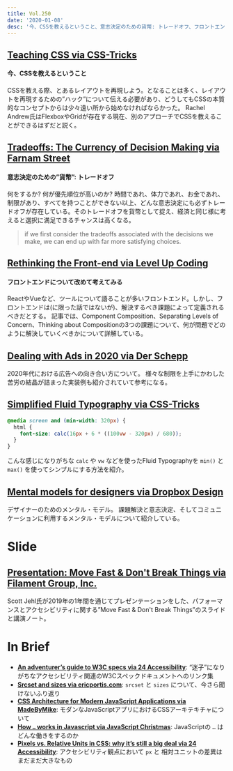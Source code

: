 ```yaml
---
title: Vol.250
date: '2020-01-08'
desc: '今、CSSを教えるということ、意志決定のための貨幣: トレードオフ、フロントエンドについて改めて考えてみる、ほか計12リンク'
---
```


## [Teaching CSS via CSS-Tricks](https://css-tricks.com/teaching-css/ "Teaching CSS via CSS-Tricks")
#### 今、CSSを教えるということ
CSSを教える際、とあるレイアウトを再現しよう。となることは多く、レイアウトを再現するための”ハック”について伝える必要があり、どうしてもCSSの本質的なコンセプトからは少々遠い所から始めなければならかった。
Rachel Andrew氏はFlexboxやGridが存在する現在、別のアプローチでCSSを教えることができるはずだと説く。

## [Tradeoffs: The Currency of Decision Making via Farnam Street](https://fs.blog/2019/12/tradeoffs-decision-making/ "Tradeoffs: The Currency of Decision Making via Farnam Street")
#### 意志決定のための”貨幣”: トレードオフ
何をするか? 何が優先順位が高いのか?
時間であれ、体力であれ、お金であれ、制限があり、すべてを持つことができない以上、どんな意志決定にも必ずトレードオフが存在している。そのトレードオフを貨幣として捉え、経済と同じ様に考えると選択に満足できるチャンスは高くなる。

> if we first consider the tradeoffs associated with the decisions we make, we can end up with far more satisfying choices.

## [Rethinking the Front-end via Level Up Coding](https://levelup.gitconnected.com/rethinking-the-front-end-c0d86ccbbfe7 "Rethinking the Front-end via Level Up Coding")
#### フロントエンドについて改めて考えてみる

ReactやVueなど、ツールについて語ることが多いフロントエンド。しかし、フロントエンドは(に限った話ではないが)、解決するべき課題によって定義されるべきだとする。
記事では、Component Composition、Separating Levels of Concern、Thinking about Compositionの3つの課題について、何が問題でどのように解決していくべきかについて詳解している。

## [Dealing with Ads in 2020 via Der Schepp](https://schepp.dev/posts/ad-integration-in-2020/ "Dealing with Ads in 2020 via Der Schepp")
2020年代における広告への向き合い方について。
様々な制限を上手にかわした苦労の結晶が詰まった実装例も紹介されていて参考になる。

## [Simplified Fluid Typography via CSS-Tricks](https://css-tricks.com/simplified-fluid-typography/ "Simplified Fluid Typography via CSS-Tricks")
```css
@media screen and (min-width: 320px) {
  html {
    font-size: calc(16px + 6 * ((100vw - 320px) / 680));
  }
}
```

こんな感じになりがちな `calc` や `vw` などを使ったFluid Typographyを `min()` と `max()` を使ってシンプルにする方法を紹介。

## [Mental models for designers via Dropbox Design](https://dropbox.design/article/mental-models-for-designers "Mental models for designers via Dropbox Design")
デザイナーのためのメンタル・モデル。
課題解決と意志決定、そしてコミュニケーションに利用するメンタル・モデルについて紹介している。

# Slide

## [Presentation: Move Fast & Don't Break Things via Filament Group, Inc.](https://www.filamentgroup.com/lab/dontbreakthings.html "Presentation: Move Fast & Don't Break Things via Filament Group, Inc.")
Scott Jehl氏が2019年の1年間を通じてプレゼンテーションをした、パフォーマンスとアクセシビリティに関する”Move Fast & Don't Break Things”のスライドと講演ノート。

# In Brief
- **[An adventurer’s guide to W3C specs via 24 Accessibility](https://www.24a11y.com/2019/an-adventurers-guide-to-w3c-specs/)**: “迷子”になりがちなアクセシビリティ関連のW3Cスペックドキュメントへのリンク集
- **[Srcset and sizes via ericportis.com](https://ericportis.com/posts/2014/srcset-sizes/)**: `srcset` と `sizes` について、今さら聞けないふり返り
- **[CSS Architecture for Modern JavaScript Applications via MadeByMike](https://www.madebymike.com.au/writing/css-architecture-for-modern-web-applications/)**: モダンなJavaScriptアプリにおけるCSSアーキテキチャについて
- **[How `…` works in Javascript via JavaScript Christmas](https://javascript.christmas/2019/2)**: JavaScriptの `…` はどんな働きをするのか
- **[Pixels vs. Relative Units in CSS: why it’s still a big deal via 24 Accessibility](https://www.24a11y.com/2019/pixels-vs-relative-units-in-css-why-its-still-a-big-deal/)**: アクセシビリティ観点において `px` と 相対ユニットの差異はまだまだ大きなもの
